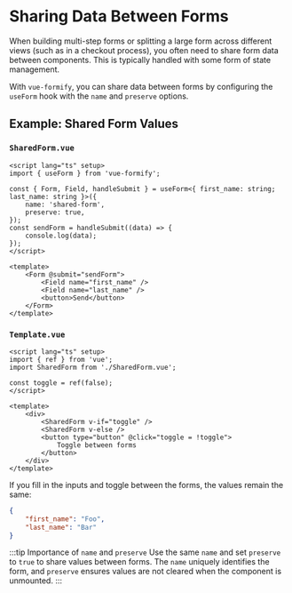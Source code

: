 # Sharing Data Between Forms

When building multi-step forms or splitting a large form across different views (such as in a checkout process), you often need to share form data between components. This is typically handled with some form of state management.

With `vue-formify`, you can share data between forms by configuring the `useForm` hook with the `name` and `preserve` options.

## Example: Shared Form Values

### `SharedForm.vue`

```vue
<script lang="ts" setup>
import { useForm } from 'vue-formify';

const { Form, Field, handleSubmit } = useForm<{ first_name: string; last_name: string }>({
	name: 'shared-form',
	preserve: true,
});
const sendForm = handleSubmit((data) => {
	console.log(data);
});
</script>

<template>
	<Form @submit="sendForm">
		<Field name="first_name" />
		<Field name="last_name" />
		<button>Send</button>
	</Form>
</template>
```

### `Template.vue`

```vue
<script lang="ts" setup>
import { ref } from 'vue';
import SharedForm from './SharedForm.vue';

const toggle = ref(false);
</script>

<template>
	<div>
		<SharedForm v-if="toggle" />
		<SharedForm v-else />
		<button type="button" @click="toggle = !toggle">
			Toggle between forms
		</button>
	</div>
</template>
```

If you fill in the inputs and toggle between the forms, the values remain the same:

```json
{
	"first_name": "Foo",
	"last_name": "Bar"
}
```

:::tip Importance of `name` and `preserve`
Use the same `name` and set `preserve` to `true` to share values between forms. The `name` uniquely identifies the form, and `preserve` ensures values are not cleared when the component is unmounted.
:::
